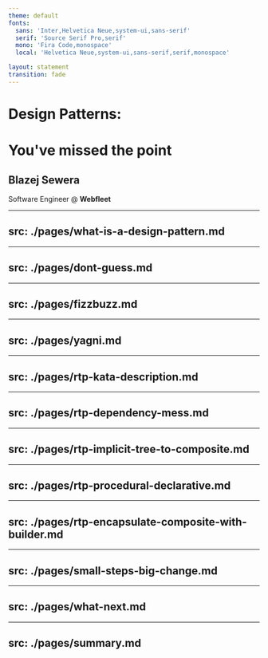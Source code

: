 ```yaml
---
theme: default
fonts:
  sans: 'Inter,Helvetica Neue,system-ui,sans-serif'
  serif: 'Source Serif Pro,serif'
  mono: 'Fira Code,monospace'
  local: 'Helvetica Neue,system-ui,sans-serif,serif,monospace'

layout: statement
transition: fade
---
```


# Design Patterns:
# You've missed the point

<v-click>

## Blazej Sewera

</v-click>

<v-click>

Software Engineer @ **Webfleet**

</v-click>

---
src: ./pages/what-is-a-design-pattern.md
---

---
src: ./pages/dont-guess.md
---

---
src: ./pages/fizzbuzz.md
---

---
src: ./pages/yagni.md
---

---
src: ./pages/rtp-kata-description.md
---

---
src: ./pages/rtp-dependency-mess.md
---

---
src: ./pages/rtp-implicit-tree-to-composite.md
---

---
src: ./pages/rtp-procedural-declarative.md
---

---
src: ./pages/rtp-encapsulate-composite-with-builder.md
---

---
src: ./pages/small-steps-big-change.md
---

---
src: ./pages/what-next.md
---

---
src: ./pages/summary.md
---
